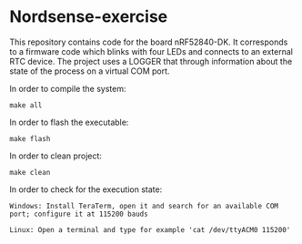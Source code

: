 # Nordsense-exercise
This repository contains code for the board nRF52840-DK. It corresponds to a firmware code which blinks with four LEDs and connects to an
external RTC device. The project uses a LOGGER that through information about the state of the process on a virtual COM port.

In order to compile the system:

    make all

In order to flash the executable:

    make flash

In order to clean project:

    make clean

In order to check for the execution state:

    Windows: Install TeraTerm, open it and search for an available COM port; configure it at 115200 bauds

    Linux: Open a terminal and type for example 'cat /dev/ttyACM0 115200'
